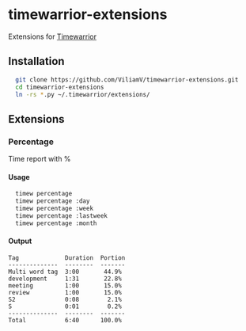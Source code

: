 # timewarrior-extensions
Extensions for [Timewarrior](https://timewarrior.net/)

## Installation
```sh
  git clone https://github.com/ViliamV/timewarrior-extensions.git
  cd timewarrior-extensions
  ln -rs *.py ~/.timewarrior/extensions/
```

## Extensions
### Percentage
Time report with %

#### Usage
```sh
  timew percentage
  timew percentage :day
  timew percentage :week
  timew percentage :lastweek
  timew percentage :month
```

#### Output
```
Tag             Duration  Portion
--------------  --------  -------
Multi word tag  3:00       44.9%
development     1:31       22.8%
meeting         1:00       15.0%
review          1:00       15.0%
S2              0:08        2.1%
S               0:01        0.2%
--------------  --------  -------
Total           6:40      100.0%
```
